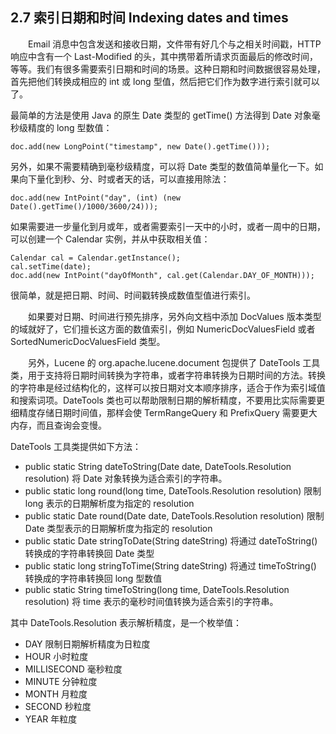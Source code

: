 ## 2.7 索引日期和时间 Indexing dates and times ##

&emsp;&emsp;Email 消息中包含发送和接收日期，文件带有好几个与之相关时间戳，HTTP 响应中含有一个 Last-Modified 的头，其中携带着所请求页面最后的修改时间，等等。我们有很多需要索引日期和时间的场景。这种日期和时间数据很容易处理，首先把他们转换成相应的 int 或 long 型值，然后把它们作为数字进行索引就可以了。

最简单的方法是使用 Java 的原生 Date 类型的 getTime() 方法得到 Date 对象毫秒级精度的 long 型数值：

```
doc.add(new LongPoint("timestamp", new Date().getTime()));
```

另外，如果不需要精确到毫秒级精度，可以将 Date 类型的数值简单量化一下。如果向下量化到秒、分、时或者天的话，可以直接用除法：

```
doc.add(new IntPoint("day", (int) (new Date().getTime()/1000/3600/24)));
```

如果需要进一步量化到月或年，或者需要索引一天中的小时，或者一周中的日期，可以创建一个 Calendar 实例，并从中获取相关值：

```
Calendar cal = Calendar.getInstance();
cal.setTime(date);
doc.add(new IntPoint("dayOfMonth", cal.get(Calendar.DAY_OF_MONTH)));
```

很简单，就是把日期、时间、时间戳转换成数值型值进行索引。

&emsp;&emsp;如果要对日期、时间进行预先排序，另外向文档中添加 DocValues 版本类型的域就好了，它们擅长这方面的数值索引，例如 NumericDocValuesField 或者 SortedNumericDocValuesField 类型。

&emsp;&emsp;另外，Lucene 的 org.apache.lucene.document 包提供了 DateTools 工具类，用于支持将日期时间转换为字符串，或者字符串转换为日期时间的方法。转换的字符串是经过结构化的，这样可以按日期对文本顺序排序，适合于作为索引域值和搜索词项。DateTools 类也可以帮助限制日期的解析精度，不要用比实际需要更细精度存储日期时间值，那样会使 TermRangeQuery 和 PrefixQuery 需要更大内存，而且查询会变慢。

DateTools 工具类提供如下方法：
- public static String dateToString​(Date date, DateTools.Resolution resolution) 将 Date 对象转换为适合索引的字符串。
- public static long round​(long time, DateTools.Resolution resolution) 限制 long 表示的日期解析度为指定的 resolution
- public static Date round​(Date date, DateTools.Resolution resolution) 限制 Date 类型表示的日期解析度为指定的 resolution
- public static Date stringToDate​(String dateString) 将通过 dateToString() 转换成的字符串转换回 Date 类型 
- public static long stringToTime​(String dateString) 将通过 timeToString() 转换成的字符串转换回 long 型数值
- public static String timeToString​(long time, DateTools.Resolution resolution) 将 time 表示的毫秒时间值转换为适合索引的字符串。

其中 DateTools.Resolution 表示解析精度，是一个枚举值：
- DAY 限制日期解析精度为日粒度
- HOUR 小时粒度
- MILLISECOND 毫秒粒度
- MINUTE 分钟粒度
- MONTH 月粒度
- SECOND 秒粒度
- YEAR 年粒度

